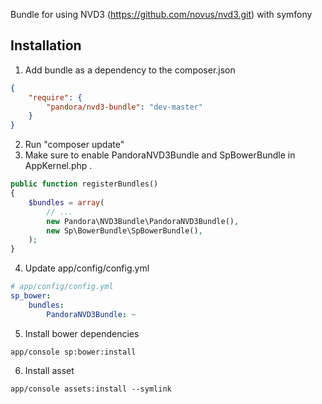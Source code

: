 Bundle for using NVD3 (https://github.com/novus/nvd3.git) with symfony

Installation
------------

1. Add bundle as a dependency to the composer.json

``` json
{
    "require": {
        "pandora/nvd3-bundle": "dev-master"
    }
}
```
2. Run "composer update"
3. Make sure to enable PandoraNVD3Bundle and SpBowerBundle in AppKernel.php .
``` php
public function registerBundles()
{
    $bundles = array(
        // ...
        new Pandora\NVD3Bundle\PandoraNVD3Bundle(),
        new Sp\BowerBundle\SpBowerBundle(),
    );
}
```
4. Update app/config/config.yml
``` yml
# app/config/config.yml
sp_bower:
    bundles:
        PandoraNVD3Bundle: ~
```
5. Install bower dependencies
```
app/console sp:bower:install
```
6. Install asset
```
app/console assets:install --symlink
```
